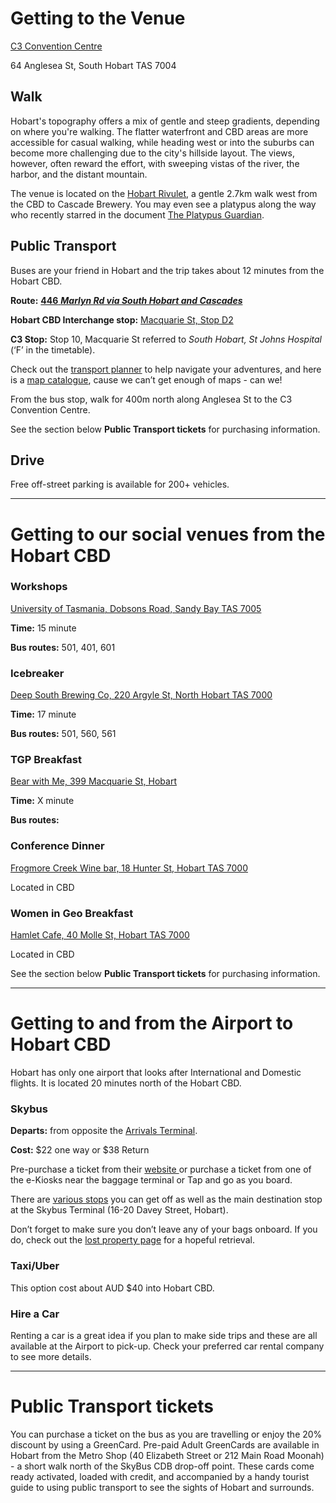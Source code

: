 # Getting to the Venue

[C3 Convention Centre](https://c3conventioncentre.com.au/)

64 Anglesea St, South Hobart TAS 7004

## Walk

Hobart's topography offers a mix of gentle and steep gradients, depending on where you're walking. The flatter waterfront and CBD areas are more accessible for casual walking, while heading west or into the suburbs can become more challenging due to the city's hillside layout. The views, however, often reward the effort, with sweeping vistas of the river, the harbor, and the distant mountain.

The venue is located on the [Hobart Rivulet](https://www.greaterhobarttrails.com.au/tracks/hobart-rivulet-park), a gentle 2.7km walk west from the CBD to Cascade Brewery. You may even see a platypus along the way who recently starred in the document [The Platypus Guardian](https://iview.abc.net.au/show/platypus-guardian).

## Public Transport

Buses are your friend in Hobart and the trip takes about 12 minutes from the Hobart CBD.

**Route:** [**446** **_Marlyn Rd via South Hobart and Cascades_**](https://www.metrotas.com.au/timetables/hobart/fern-tree-huon-rd-strickland-ave-marlyn-rd-cascades-south-hobart-hobart-2022/)

**Hobart CBD Interchange stop:** [Macquarie St, Stop D2](https://www.metrotas.com.au/wp-content/uploads/2022/09/21779_DSG_interchange_list_hobart_20220925.pdf)

**C3 Stop:** Stop 10, Macquarie St referred to _South Hobart, St Johns Hospital_ (‘F’ in the timetable).

Check out the [transport planner](https://www.metrotas.com.au/planner/) to help navigate your adventures, and here is a [map catalogue](https://www.metrotas.com.au/timetables/hobart/), cause we can’t get enough of maps - can we!

From the bus stop, walk for 400m north along Anglesea St to the C3 Convention Centre.

See the section below **Public Transport tickets** for purchasing information.

## Drive

Free off-street parking is available for 200+ vehicles.

---

# Getting to our social venues from the Hobart CBD

### Workshops 

[University of Tasmania, Dobsons Road, Sandy Bay TAS 7005](https://maps.utas.edu.au/d/poi/1001841)

**Time:** 15 minute

**Bus routes:** 501, 401, 601

### Icebreaker 

[Deep South Brewing Co, 220 Argyle St, North Hobart TAS 7000](https://maps.app.goo.gl/zfePKAXNFD99ZFQ77)

**Time:** 17 minute

**Bus routes:** 501, 560, 561

### TGP Breakfast 

[Bear with Me, 399 Macquarie St, Hobart ](https://www.facebook.com/bearwithmecoffeeandfood/)

**Time:** X minute

**Bus routes:**

### Conference Dinner 

[Frogmore Creek Wine bar, 18 Hunter St, Hobart TAS 7000](https://maps.app.goo.gl/BrrvwBrGQvtivgPEA)

Located in CBD

### Women in Geo Breakfast 

[Hamlet Cafe, 40 Molle St, Hobart TAS 7000](https://maps.app.goo.gl/D9NX8SkihLqvF5Vr9)

Located in CBD

See the section below **Public Transport tickets** for purchasing information.

---

# Getting to and from the Airport to Hobart CBD

Hobart has only one airport that looks after International and Domestic flights. It is located 20 minutes north of the Hobart CBD.

### Skybus 

**Departs:** from opposite the [Arrivals Terminal](https://www.skybus.com.au/hobart-express/locations/).

**Cost:** $22 one way or $38 Return

Pre-purchase a ticket from their [website ](https://www.skybus.com.au/hobart-express/buy-tickets/)or purchase a ticket from one of the e-Kiosks near the baggage terminal or Tap and go as you board.

There are [various stops](https://www.skybus.com.au/hobart-express/locations/) you can get off as well as the main destination stop at the Skybus Terminal (16-20 Davey Street, Hobart).

Don’t forget to make sure you don’t leave any of your bags onboard. If you do, check out the [lost property page](https://www.skybus.com.au/lostproperty/) for a hopeful retrieval.

### Taxi/Uber 

This option cost about AUD $40 into Hobart CBD.

### Hire a Car

Renting a car is a great idea if you plan to make side trips and these are all available at the Airport to pick-up. Check your preferred car rental company to see more details.

---

# Public Transport tickets

You can purchase a ticket on the bus as you are travelling or enjoy the 20% discount by using a GreenCard. Pre-paid Adult GreenCards are available in Hobart from the Metro Shop (40 Elizabeth Street or 212 Main Road Moonah) - a short walk north of the SkyBus CDB drop-off point. These cards come ready activated, loaded with credit, and accompanied by a handy tourist guide to using public transport to see the sights of Hobart and surrounds.
